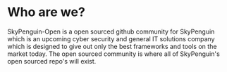 # Who are we? 

SkyPenguin-Open is a open sourced github community for SkyPenguin which is an upcoming cyber security and general IT solutions company which is designed to give out only the best frameworks and tools on the market today. The open sourced community is where all of SkyPenguin's open sourced repo's will exist.
